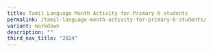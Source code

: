 ```yaml
---
title: Tamil Language Month Activity for Primary 6 students
permalink: /tamil-language-month-activity-for-primary-6-students/
variant: markdown
description: ""
third_nav_title: "2024"
---
```

